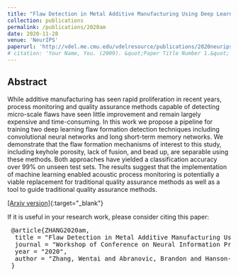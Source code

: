 ```yaml
---
title: "Flaw Detection in Metal Additive Manufacturing Using Deep Learned Acoustic Features"
collection: publications
permalink: /publications/2020am
date: 2020-11-28
venue: 'NeurIPS'
paperurl: 'http://vdel.me.cmu.edu/vdelresource/publications/2020neuripszhangacoustic/paper.pdf'
# citation: 'Your Name, You. (2009). &quot;Paper Title Number 1.&quot; <i>Journal 1</i>. 1(1).'
---
```


## Abstract

While additive manufacturing has seen rapid proliferation in recent years, process monitoring and quality assurance methods capable of detecting micro-scale flaws have seen little improvement and remain largely expensive and time-consuming. In this work we propose a pipeline for training two deep learning flaw formation detection techniques including convolutional neural networks and long short-term memory networks. We demonstrate that the flaw formation mechanisms of interest to this study, including keyhole porosity, lack of fusion, and bead up, are separable using these methods. Both approaches have yielded a classification accuracy over 99% on unseen test sets. The results suggest that the implementation of machine learning enabled acoustic process monitoring is potentially a viable replacement for traditional quality assurance methods as well as a tool to guide traditional quality assurance methods.

[[Arxiv version]](http://vdel.me.cmu.edu/vdelresource/publications/2020neuripszhangacoustic/paper.pdf){:target="_blank"}

If it is useful in your research work, please consider citing this paper:

<pre>
 @article{ZHANG2020am,  
  title = "Flaw Detection in Metal Additive Manufacturing Using Deep Learned Acoustic Features",  
  journal = "Workshop of Conference on Neural Information Processing Systems (NeurIPS)",   
  year = "2020",  
  author = "Zhang, Wentai and Abranovic, Brandon and Hanson-Regalado, Jacob and Koz, Can and Duvvuri, Bhavya and Shimada, Kenji and Beuth, Jack and Kara, Levent Burak"  
 }
</pre>